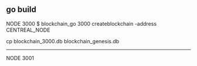 go build
--------------------------------------------------------

NODE 3000
$ blockchain_go 3000 createblockchain -address CENTREAL_NODE


cp blockchain_3000.db blockchain_genesis.db 


---------------------------------------------------------


NODE 3001
